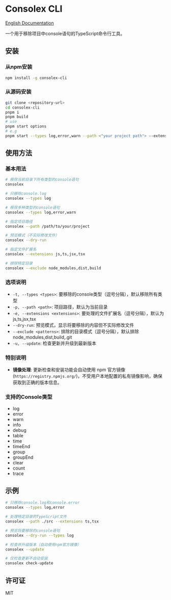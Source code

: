 # Consolex CLI

[English Documentation](./README.md)

一个用于移除项目中console语句的TypeScript命令行工具。

## 安装

### 从npm安装
```bash
npm install -g consolex-cli
```

### 从源码安装
```bash
git clone <repository-url>
cd consolex-cli
pnpm i
pnpm build
# use
pnpm start options
# e.g
pnpm start --types log,error,warn --path <"your project path"> --extensions ts,tsx --dry-run
```

## 使用方法

### 基本用法

```bash
# 移除当前目录下所有类型的console语句
consolex

# 只移除console.log
consolex --types log

# 移除多种类型的console语句
consolex --types log,error,warn

# 指定项目路径
consolex --path /path/to/your/project

# 预览模式（不实际修改文件）
consolex --dry-run

# 指定文件扩展名
consolex --extensions js,ts,jsx,tsx

# 排除特定目录
consolex --exclude node_modules,dist,build
```

### 选项说明

- `-t, --types <types>`: 要移除的console类型（逗号分隔），默认移除所有类型
- `-p, --path <path>`: 项目路径，默认为当前目录
- `-e, --extensions <extensions>`: 要处理的文件扩展名（逗号分隔），默认为 js,ts,jsx,tsx
- `--dry-run`: 预览模式，显示将要移除的内容但不实际修改文件
- `--exclude <patterns>`: 排除的目录模式（逗号分隔），默认排除 node_modules,dist,build,.git
- `-u, --update`: 检查更新并升级到最新版本

### 特别说明

- **镜像处理**: 更新检查和安装功能会自动使用 npm 官方镜像 (`https://registry.npmjs.org/`)，不受用户本地配置的私有镜像影响，确保获取到正确的版本信息。

### 支持的Console类型

- log
- error
- warn
- info
- debug
- table
- time
- timeEnd
- group
- groupEnd
- clear
- count
- trace

## 示例

```bash
# 只移除console.log和console.error
consolex --types log,error

# 处理特定目录的TypeScript文件
consolex --path ./src --extensions ts,tsx

# 预览将要移除的console语句
consolex --dry-run --types log

# 检查并升级版本（自动使用npm官方镜像）
consolex --update

# 仅检查更新不自动安装
consolex check-update
```

## 许可证

MIT